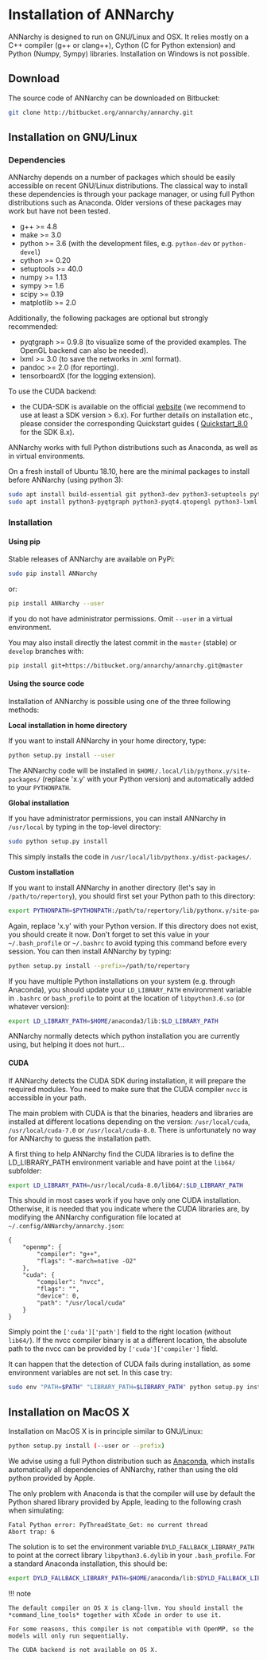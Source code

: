 # Installation of ANNarchy

ANNarchy is designed to run on GNU/Linux and OSX. It relies mostly on a
C++ compiler (g++ or clang++), Cython (C for Python extension) and Python (Numpy, Sympy)
libraries. Installation on Windows is not possible.

## Download

The source code of ANNarchy can be downloaded on Bitbucket:

```bash
git clone http://bitbucket.org/annarchy/annarchy.git
```

## Installation on GNU/Linux

### Dependencies

ANNarchy depends on a number of packages which should be easily
accessible on recent GNU/Linux distributions. The classical way to
install these dependencies is through your package manager, or using
full Python distributions such as Anaconda. Older versions of these
packages may work but have not been tested.

-   g++ \>= 4.8
-   make \>= 3.0
-   python \>= 3.6 (with the development files, e.g. `python-dev` or
    `python-devel`)
-   cython \>= 0.20
-   setuptools \>= 40.0
-   numpy \>= 1.13
-   sympy \>= 1.6
-   scipy \>= 0.19
-   matplotlib \>= 2.0

Additionally, the following packages are optional but strongly
recommended:

-   pyqtgraph \>= 0.9.8 (to visualize some of the provided examples. The
    OpenGL backend can also be needed).
-   lxml \>= 3.0 (to save the networks in .xml format).
-   pandoc \>= 2.0 (for reporting).
-   tensorboardX (for the logging extension).

To use the CUDA backend:

-   the CUDA-SDK is available on the official
    [website](https://developer.nvidia.com/cuda-downloads) (we recommend
    to use at least a SDK version \> 6.x). For further details on
    installation etc., please consider the corresponding Quickstart
    guides (
    [Quickstart_8.0](https://developer.nvidia.com/compute/cuda/8.0/prod/docs/sidebar/CUDA_Quick_Start_Guide-pdf)
    for the SDK 8.x).

ANNarchy works with full Python distributions such as Anaconda, as well
as in virtual environments.

On a fresh install of Ubuntu 18.10, here are the minimal packages to
install before ANNarchy (using python 3):

```bash
sudo apt install build-essential git python3-dev python3-setuptools python3-scipy python3-matplotlib python3-sympy cython3
sudo apt install python3-pyqtgraph python3-pyqt4.qtopengl python3-lxml
```

### Installation

#### Using pip

Stable releases of ANNarchy are available on PyPi:

```bash
sudo pip install ANNarchy
```

or:

```bash
pip install ANNarchy --user
```

if you do not have administrator permissions. Omit `--user` in a virtual environment.

You may also install directly the latest commit in the `master` (stable) or `develop` branches with:

```bash
pip install git+https://bitbucket.org/annarchy/annarchy.git@master
```

#### Using the source code

Installation of ANNarchy is possible using one of the three following methods:

**Local installation in home directory**

If you want to install ANNarchy in your home directory, type:

```bash
python setup.py install --user
```

The ANNarchy code will be installed in `$HOME/.local/lib/pythonx.y/site-packages/` (replace \'x.y\' with your
Python version) and automatically added to your `PYTHONPATH`.

**Global installation**

If you have administrator permissions, you can install ANNarchy in
`/usr/local` by typing in the top-level directory:

```bash
sudo python setup.py install
```

This simply installs the code in `/usr/local/lib/pythonx.y/dist-packages/`.

**Custom installation**

If you want to install ANNarchy in another directory (let's say in
`/path/to/repertory`), you should first set your Python path to this
directory:

```bash
export PYTHONPATH=$PYTHONPATH:/path/to/repertory/lib/pythonx.y/site-packages
```

Again, replace 'x.y' with your Python version. If this directory does
not exist, you should create it now. Don't forget to set this value in
your `~/.bash_profile` or `~/.bashrc` to avoid typing this command
before every session. You can then install ANNarchy by typing:


```bash
python setup.py install --prefix=/path/to/repertory
```

If you have multiple Python installations on your system (e.g. through
Anaconda), you should update your `LD_LIBRARY_PATH` environment variable
in `.bashrc` or `bash_profile` to point at the location of
`libpython3.6.so` (or whatever version):


```bash
export LD_LIBRARY_PATH=$HOME/anaconda3/lib:$LD_LIBRARY_PATH
```

ANNarchy normally detects which python installation you are currently
using, but helping it does not hurt\...

#### CUDA

If ANNarchy detects the CUDA SDK during installation, it will prepare
the required modules. You need to make sure that the CUDA compiler
`nvcc` is accessible in your path.

The main problem with CUDA is that the binaries, headers and libraries
are installed at different locations depending on the version:
`/usr/local/cuda`, `/usr/local/cuda-7.0` or `/usr/local/cuda-8.0`. There
is unfortunately no way for ANNarchy to guess the installation path.

A first thing to help ANNarchy find the CUDA libraries is to define the
LD_LIBRARY_PATH environment variable and have point at the `lib64/`
subfolder:

```bash
export LD_LIBRARY_PATH=/usr/local/cuda-8.0/lib64/:$LD_LIBRARY_PATH
```

This should in most cases work if you have only one CUDA installation.
Otherwise, it is needed that you indicate where the CUDA libraries are,
by modifying the ANNarchy configuration file located at
`~/.config/ANNarchy/annarchy.json`:

``` {.json}
{
    "openmp": {
        "compiler": "g++",
        "flags": "-march=native -O2"
    },
    "cuda": {
        "compiler": "nvcc",
        "flags": "",
        "device": 0,
        "path": "/usr/local/cuda"
    }
}
```

Simply point the `['cuda']['path']` field to the right location (without
`lib64/`). If the nvcc compiler binary is at a different location, the
absolute path to the nvcc can be provided by `['cuda']['compiler']`
field.

It can happen that the detection of CUDA fails during installation, as
some environment variables are not set. In this case try:

```bash
sudo env "PATH=$PATH" "LIBRARY_PATH=$LIBRARY_PATH" python setup.py install
```

## Installation on MacOS X

Installation on MacOS X is in principle similar to GNU/Linux:

```bash
python setup.py install (--user or --prefix)
```

We advise using a full Python distribution such as
[Anaconda](https://www.continuum.io/why-anaconda), which installs
automatically all dependencies of ANNarchy, rather than using the old
python provided by Apple.

The only problem with Anaconda is that the compiler will use by default the
Python shared library provided by Apple, leading to the following crash
when simulating:

    Fatal Python error: PyThreadState_Get: no current thread
    Abort trap: 6

The solution is to set the environment variable
`DYLD_FALLBACK_LIBRARY_PATH` to point at the correct library
`libpython3.6.dylib` in your `.bash_profile`. For a standard Anaconda
installation, this should be:

```bash
export DYLD_FALLBACK_LIBRARY_PATH=$HOME/anaconda/lib:$DYLD_FALLBACK_LIBRARY_PATH
```

!!! note

    The default compiler on OS X is clang-llvm. You should install the *command_line_tools* together with XCode in order to use it.

    For some reasons, this compiler is not compatible with OpenMP, so the models will only run sequentially.

    The CUDA backend is not available on OS X.

